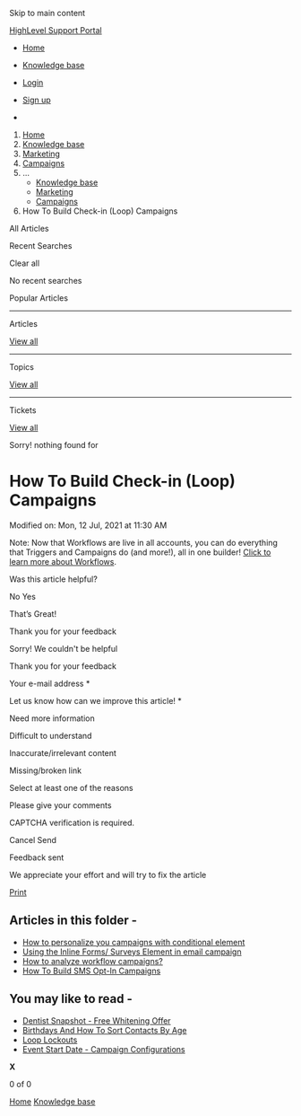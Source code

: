 Skip to main content

[ HighLevel Support Portal ](https://help.gohighlevel.com)

  * [ Home ](/support/home)
  * [ Knowledge base ](/support/solutions)

  * [Login](/support/login)
  * [Sign up](/support/signup)
  * 

  1. [Home](/support/home)
  2. [Knowledge base](/support/solutions)
  3. [Marketing](/support/solutions/48000449565)
  4. [Campaigns](/support/solutions/folders/48000665900)
  5. ... 
     * [Knowledge base](/support/solutions)
     * [Marketing](/support/solutions/48000449565)
     * [Campaigns](/support/solutions/folders/48000665900)
  6. How To Build Check-in (Loop) Campaigns

All  Articles 

Recent Searches

Clear all

No recent searches

Popular Articles

* * *

Articles

[View all](/support/search/solutions)

* * *

Topics

[View all](/support/search/topics)

* * *

Tickets

[View all](/support/search/tickets)

Sorry! nothing found for   

# How To Build Check-in (Loop) Campaigns

Modified on: Mon, 12 Jul, 2021 at 11:30 AM

Note: Now that Workflows are live in all accounts, you can do everything that Triggers and Campaigns do (and more!), all in one builder! [Click to learn more about Workflows](https://help.gohighlevel.com/support/solutions/articles/48001179678-workflow-builder-overview).

Was this article helpful?

No  Yes 

That’s Great!

Thank you for your feedback

Sorry! We couldn't be helpful

Thank you for your feedback

Your e-mail address *

Let us know how can we improve this article! *

Need more information 

Difficult to understand 

Inaccurate/irrelevant content 

Missing/broken link 

Select at least one of the reasons 

Please give your comments 

CAPTCHA verification is required. 

Cancel  Send 

Feedback sent

We appreciate your effort and will try to fix the article

[Print](javascript:print\(\))

## Articles in this folder -

  * [How to personalize you campaigns with conditional element](/support/solutions/articles/155000003903-how-to-personalize-you-campaigns-with-conditional-element)
  * [Using the Inline Forms/ Surveys Element in email campaign](/support/solutions/articles/155000003912-using-the-inline-forms-surveys-element-in-email-campaign)
  * [How to analyze workflow campaigns?](/support/solutions/articles/155000003902-how-to-analyze-workflow-campaigns-)
  * [How To Build SMS Opt-In Campaigns](/support/solutions/articles/48001170758-how-to-build-sms-opt-in-campaigns)

## You may like to read -

  * [Dentist Snapshot - Free Whitening Offer](/support/solutions/articles/48001079556-dentist-snapshot-free-whitening-offer)
  * [Birthdays And How To Sort Contacts By Age](/support/solutions/articles/48001077108-birthdays-and-how-to-sort-contacts-by-age)
  * [Loop Lockouts](/support/solutions/articles/48001193281-loop-lockouts)
  * [Event Start Date - Campaign Configurations](/support/solutions/articles/48000980852-event-start-date-campaign-configurations)

**X**

0 of 0 []()

[Home](/support/home) [Knowledge base](/support/solutions)

